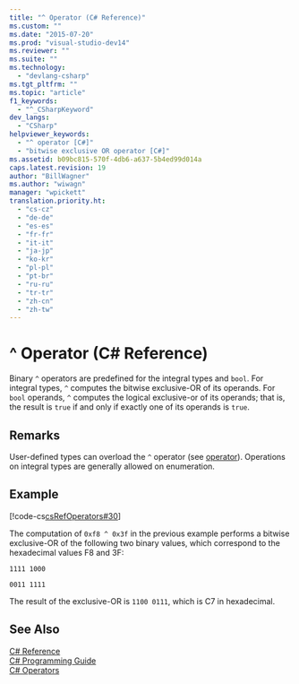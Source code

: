 ```yaml
---
title: "^ Operator (C# Reference)"
ms.custom: ""
ms.date: "2015-07-20"
ms.prod: "visual-studio-dev14"
ms.reviewer: ""
ms.suite: ""
ms.technology: 
  - "devlang-csharp"
ms.tgt_pltfrm: ""
ms.topic: "article"
f1_keywords: 
  - "^_CSharpKeyword"
dev_langs: 
  - "CSharp"
helpviewer_keywords: 
  - "^ operator [C#]"
  - "bitwise exclusive OR operator [C#]"
ms.assetid: b09bc815-570f-4db6-a637-5b4ed99d014a
caps.latest.revision: 19
author: "BillWagner"
ms.author: "wiwagn"
manager: "wpickett"
translation.priority.ht: 
  - "cs-cz"
  - "de-de"
  - "es-es"
  - "fr-fr"
  - "it-it"
  - "ja-jp"
  - "ko-kr"
  - "pl-pl"
  - "pt-br"
  - "ru-ru"
  - "tr-tr"
  - "zh-cn"
  - "zh-tw"
---
```

# ^ Operator (C# Reference)
Binary `^` operators are predefined for the integral types and `bool`. For integral types, `^` computes the bitwise exclusive-OR of its operands. For `bool` operands, `^` computes the logical exclusive-or of its operands; that is, the result is `true` if and only if exactly one of its operands is `true`.  
  
## Remarks  
 User-defined types can overload the `^` operator (see [operator](../../../csharp\language-reference\keywords/operator.md)). Operations on integral types are generally allowed on enumeration.  
  
## Example  
 [!code-cs[csRefOperators#30](../../../csharp\language-reference\operators/codesnippet/CSharp/xor-operator_1.cs)]  
  
 The computation of `0xf8 ^ 0x3f` in the previous example performs a bitwise exclusive-OR of the following two binary values, which correspond to the hexadecimal values F8 and 3F:  
  
 `1111 1000`  
  
 `0011 1111`  
  
 The result of the exclusive-OR is `1100 0111`, which is C7 in hexadecimal.  
  
## See Also  
 [C# Reference](../../../csharp\language-reference/index.md)   
 [C# Programming Guide](../../../csharp\programming-guide/index.md)   
 [C# Operators](../../../csharp\language-reference\operators/index.md)